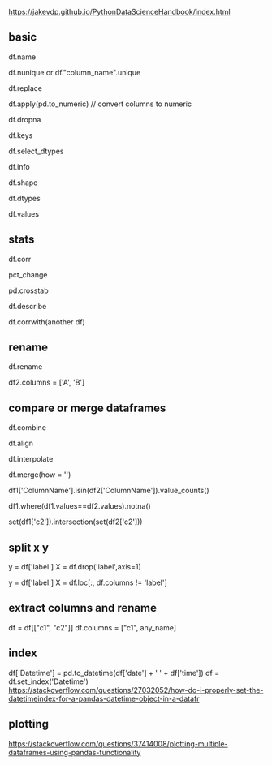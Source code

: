 
https://jakevdp.github.io/PythonDataScienceHandbook/index.html

## basic

df.name

df.nunique or df."column_name".unique

df.replace

df.apply(pd.to_numeric) // convert columns to numeric

df.dropna

df.keys

df.select_dtypes

df.info

df.shape

df.dtypes

df.values


## stats

df.corr

pct_change

pd.crosstab

df.describe

df.corrwith(another df)

## rename

df.rename

df2.columns = ['A', 'B']  

## compare or merge dataframes

df.combine

df.align

df.interpolate

df.merge(how = '')

df1['ColumnName'].isin(df2['ColumnName']).value_counts()

df1.where(df1.values==df2.values).notna()

set(df1['c2']).intersection(set(df2['c2']))

## split x y

y = df['label']
X = df.drop('label',axis=1)

y = df['label']
X = df.loc[:, df.columns != 'label']

## extract columns and rename

df = df[["c1", "c2"]]
df.columns = ["c1", any_name]

## index

df['Datetime'] = pd.to_datetime(df['date'] + ' ' + df['time'])
df = df.set_index('Datetime')
https://stackoverflow.com/questions/27032052/how-do-i-properly-set-the-datetimeindex-for-a-pandas-datetime-object-in-a-datafr

## plotting

https://stackoverflow.com/questions/37414008/plotting-multiple-dataframes-using-pandas-functionality


